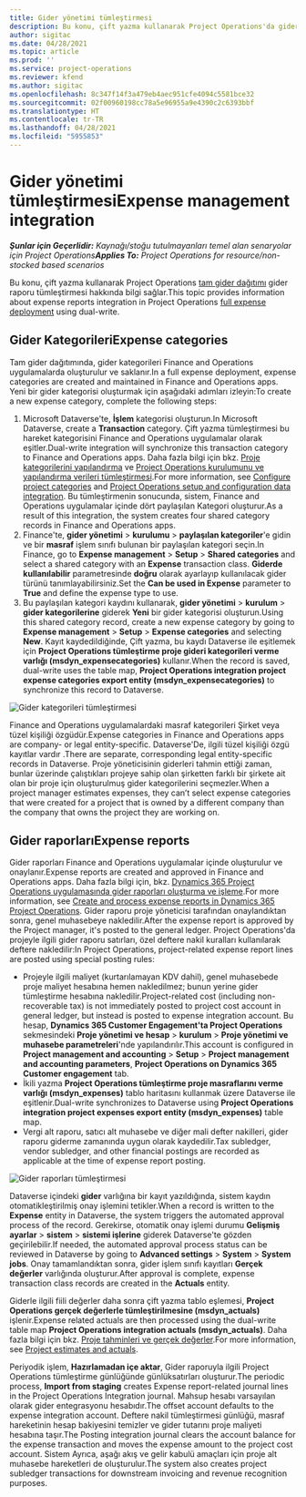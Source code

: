 ```yaml
---
title: Gider yönetimi tümleştirmesi
description: Bu konu, çift yazma kullanarak Project Operations'da gider raporu tümleştirmesi hakkında bilgi sağlar.
author: sigitac
ms.date: 04/28/2021
ms.topic: article
ms.prod: ''
ms.service: project-operations
ms.reviewer: kfend
ms.author: sigitac
ms.openlocfilehash: 8c347f14f3a479eb4aec951cfe4094c5581bce32
ms.sourcegitcommit: 02f00960198cc78a5e96955a9e4390c2c6393bbf
ms.translationtype: HT
ms.contentlocale: tr-TR
ms.lasthandoff: 04/28/2021
ms.locfileid: "5955853"
---
```

# <a name="expense-management-integration"></a><span data-ttu-id="96982-103">Gider yönetimi tümleştirmesi</span><span class="sxs-lookup"><span data-stu-id="96982-103">Expense management integration</span></span>

<span data-ttu-id="96982-104">_**Şunlar için Geçerlidir:** Kaynağı/stoğu tutulmayanları temel alan senaryolar için Project Operations_</span><span class="sxs-lookup"><span data-stu-id="96982-104">_**Applies To:** Project Operations for resource/non-stocked based scenarios_</span></span>

<span data-ttu-id="96982-105">Bu konu, çift yazma kullanarak Project Operations [tam gider dağıtımı](../expense/expense-overview.md) gider raporu tümleştirmesi hakkında bilgi sağlar.</span><span class="sxs-lookup"><span data-stu-id="96982-105">This topic provides information about expense reports integration in Project Operations [full expense deployment](../expense/expense-overview.md) using dual-write.</span></span>

## <a name="expense-categories"></a><span data-ttu-id="96982-106">Gider Kategorileri</span><span class="sxs-lookup"><span data-stu-id="96982-106">Expense categories</span></span>

<span data-ttu-id="96982-107">Tam gider dağıtımında, gider kategorileri Finance and Operations uygulamalarda oluşturulur ve saklanır.</span><span class="sxs-lookup"><span data-stu-id="96982-107">In a full expense deployment, expense categories are created and maintained in Finance and Operations apps.</span></span> <span data-ttu-id="96982-108">Yeni bir gider kategorisi oluşturmak için aşağıdaki adımları izleyin:</span><span class="sxs-lookup"><span data-stu-id="96982-108">To create a new expense category, complete the following steps:</span></span>

1. <span data-ttu-id="96982-109">Microsoft Dataverse'te, **İşlem** kategorisi oluşturun.</span><span class="sxs-lookup"><span data-stu-id="96982-109">In Microsoft Dataverse, create a **Transaction** category.</span></span> <span data-ttu-id="96982-110">Çift yazma tümleştirmesi bu hareket kategorisini Finance and Operations uygulamalar olarak eşitler.</span><span class="sxs-lookup"><span data-stu-id="96982-110">Dual-write integration will synchronize this transaction category to Finance and Operations apps.</span></span> <span data-ttu-id="96982-111">Daha fazla bilgi için bkz. [Proje kategorilerini yapılandırma](/dynamics365/project-operations/project-accounting/configure-project-categories) ve [Project Operations kurulumunu ve yapılandırma verileri tümleştirmesi](resource-dual-write-setup-integration.md).</span><span class="sxs-lookup"><span data-stu-id="96982-111">For more information, see [Configure project categories](/dynamics365/project-operations/project-accounting/configure-project-categories) and [Project Operations setup and configuration data integration](resource-dual-write-setup-integration.md).</span></span> <span data-ttu-id="96982-112">Bu tümleştirmenin sonucunda, sistem, Finance and Operations uygulamalar içinde dört paylaşılan Kategori oluşturur.</span><span class="sxs-lookup"><span data-stu-id="96982-112">As a result of this integration, the system creates four shared category records in Finance and Operations apps.</span></span>
2. <span data-ttu-id="96982-113">Finance'te, **gider yönetimi** > **kurulumu** > **paylaşılan kategoriler**'e gidin ve bir **masraf** işlem sınıfı bulunan bir paylaşılan kategori seçin.</span><span class="sxs-lookup"><span data-stu-id="96982-113">In Finance, go to **Expense management** > **Setup** > **Shared categories** and select a shared category with an **Expense** transaction class.</span></span> <span data-ttu-id="96982-114">**Giderde kullanılabilir** parametresinde **doğru** olarak ayarlayıp kullanılacak gider türünü tanımlayabilirsiniz.</span><span class="sxs-lookup"><span data-stu-id="96982-114">Set the **Can be used in Expense** parameter to **True** and define the expense type to use.</span></span>
3. <span data-ttu-id="96982-115">Bu paylaşılan kategori kaydını kullanarak, **gider yönetimi** > **kurulum** > **gider kategorilerine** giderek **Yeni** bir gider kategorisi oluşturun.</span><span class="sxs-lookup"><span data-stu-id="96982-115">Using this shared category record, create a new expense category by going to **Expense management** > **Setup** > **Expense categories** and selecting **New**.</span></span> <span data-ttu-id="96982-116">Kayıt kaydedildiğinde, Çift yazma, bu kaydı Dataverse ile eşitlemek için **Project Operations tümleştirme proje gideri kategorileri verme varlığı (msdyn\_expensecategories)** kullanır.</span><span class="sxs-lookup"><span data-stu-id="96982-116">When the record is saved, dual-write uses the table map, **Project Operations integration project expense categories export entity (msdyn\_expensecategories)** to synchronize this record to Dataverse.</span></span>

  ![Gider kategorileri tümleştirmesi](./media/DW6ExpenseCategories.png)

<span data-ttu-id="96982-118">Finance and Operations uygulamalardaki masraf kategorileri Şirket veya tüzel kişiliği özgüdür.</span><span class="sxs-lookup"><span data-stu-id="96982-118">Expense categories in Finance and Operations apps are company- or legal entity-specific.</span></span> <span data-ttu-id="96982-119">Dataverse'De, ilgili tüzel kişiliği özgü kayıtlar vardır .</span><span class="sxs-lookup"><span data-stu-id="96982-119">There are separate, corresponding legal entity-specific records in Dataverse.</span></span> <span data-ttu-id="96982-120">Proje yöneticisinin giderleri tahmin ettiği zaman, bunlar üzerinde çalıştıkları projeye sahip olan şirketten farklı bir şirkete ait olan bir proje için oluşturulmuş gider kategorilerini seçmezler.</span><span class="sxs-lookup"><span data-stu-id="96982-120">When a project manager estimates expenses, they can’t select expense categories that were created for a project that is owned by a different company than the company that owns the project they are working on.</span></span> 

## <a name="expense-reports"></a><span data-ttu-id="96982-121">Gider raporları</span><span class="sxs-lookup"><span data-stu-id="96982-121">Expense reports</span></span>

<span data-ttu-id="96982-122">Gider raporları Finance and Operations uygulamalar içinde oluşturulur ve onaylanır.</span><span class="sxs-lookup"><span data-stu-id="96982-122">Expense reports are created and approved in Finance and Operations apps.</span></span> <span data-ttu-id="96982-123">Daha fazla bilgi için, bkz. [Dynamics 365 Project Operations uygulamasında gider raporları oluşturma ve işleme](/learn/modules/create-process-expense-reports/).</span><span class="sxs-lookup"><span data-stu-id="96982-123">For more information, see [Create and process expense reports in Dynamics 365 Project Operations](/learn/modules/create-process-expense-reports/).</span></span> <span data-ttu-id="96982-124">Gider raporu proje yöneticisi tarafından onaylandıktan sonra, genel muhasebeye nakledilir.</span><span class="sxs-lookup"><span data-stu-id="96982-124">After the expense report is approved by the Project manager, it's posted to the general ledger.</span></span> <span data-ttu-id="96982-125">Project Operations'da projeyle ilgili gider raporu satırları, özel deftere nakil kuralları kullanılarak deftere nakledilir:</span><span class="sxs-lookup"><span data-stu-id="96982-125">In Project Operations, project-related expense report lines are posted using special posting rules:</span></span>

  - <span data-ttu-id="96982-126">Projeyle ilgili maliyet (kurtarılamayan KDV dahil), genel muhasebede proje maliyet hesabına hemen nakledilmez; bunun yerine gider tümleştirme hesabına nakledilir.</span><span class="sxs-lookup"><span data-stu-id="96982-126">Project-related cost (including non-recoverable tax) is not immediately posted to project cost account in general ledger, but instead is posted to expense integration account.</span></span> <span data-ttu-id="96982-127">Bu hesap, **Dynamics 365 Customer Engagement'ta Project Operations** sekmesindeki **Proje yönetimi ve hesap** > **kurulum** > **Proje yönetimi ve muhasebe parametreleri**'nde yapılandırılır.</span><span class="sxs-lookup"><span data-stu-id="96982-127">This account is configured in **Project management and accounting** > **Setup** > **Project management and accounting parameters**, **Project Operations on Dynamics 365 Customer engagement** tab.</span></span>
  - <span data-ttu-id="96982-128">İkili yazma **Project Operations tümleştirme proje masraflarını verme varlığı (msdyn\_expenses)** tablo haritasını kullanmak üzere Dataverse ile eşitlenir.</span><span class="sxs-lookup"><span data-stu-id="96982-128">Dual-write synchronizes to Dataverse using **Project Operations integration project expenses export entity (msdyn\_expenses)** table map.</span></span>
  - <span data-ttu-id="96982-129">Vergi alt raporu, satıcı alt muhasebe ve diğer mali defter nakilleri, gider raporu giderme zamanında uygun olarak kaydedilir.</span><span class="sxs-lookup"><span data-stu-id="96982-129">Tax subledger, vendor subledger, and other financial postings are recorded as applicable at the time of expense report posting.</span></span>

  ![Gider raporları tümleştirmesi](./media/DW6ExpenseReports.png)

<span data-ttu-id="96982-131">Dataverse içindeki **gider** varlığına bir kayıt yazıldığında, sistem kaydın otomatikleştirilmiş onay işlemini tetikler.</span><span class="sxs-lookup"><span data-stu-id="96982-131">When a record is written to the **Expense** entity in Dataverse, the system triggers the automated approval process of the record.</span></span> <span data-ttu-id="96982-132">Gerekirse, otomatik onay işlemi durumu **Gelişmiş ayarlar** > **sistem** > **sistemi işlerine** giderek Dataverse'te gözden geçirilebilir.</span><span class="sxs-lookup"><span data-stu-id="96982-132">If needed, the automated approval process status can be reviewed in Dataverse by going to **Advanced settings** > **System** > **System jobs**.</span></span> <span data-ttu-id="96982-133">Onay tamamlandıktan sonra, gider işlem sınıfı kayıtları **Gerçek değerler** varlığında oluşturur.</span><span class="sxs-lookup"><span data-stu-id="96982-133">After approval is complete, expense transaction class records are created in the **Actuals** entity.</span></span>

<span data-ttu-id="96982-134">Giderle ilgili fiili değerler daha sonra çift yazma tablo eşlemesi, **Project Operations gerçek değerlerle tümleştirilmesine (msdyn\_actuals)** işlenir.</span><span class="sxs-lookup"><span data-stu-id="96982-134">Expense related actuals are then processed using the dual-write table map **Project Operations integration actuals (msdyn\_actuals)**.</span></span> <span data-ttu-id="96982-135">Daha fazla bilgi için bkz. [Proje tahminleri ve gerçek değerler](resource-dual-write-estimates-actuals.md).</span><span class="sxs-lookup"><span data-stu-id="96982-135">For more information, see [Project estimates and actuals](resource-dual-write-estimates-actuals.md).</span></span>

<span data-ttu-id="96982-136">Periyodik işlem, **Hazırlamadan içe aktar**, Gider raporuyla ilgili Project Operations tümleştirme günlüğünde günlüksatırları oluşturur.</span><span class="sxs-lookup"><span data-stu-id="96982-136">The periodic process, **Import from staging** creates Expense report-related journal lines in the Project Operations Integration journal.</span></span> <span data-ttu-id="96982-137">Mahsup hesabı varsayılan olarak gider entegrasyonu hesabıdır.</span><span class="sxs-lookup"><span data-stu-id="96982-137">The offset account defaults to the expense integration account.</span></span> <span data-ttu-id="96982-138">Deftere nakil tümleştirmesi günlüğü, masraf hareketinin hesap bakiyesini temizler ve gider tutarını proje maliyeti hesabına taşır.</span><span class="sxs-lookup"><span data-stu-id="96982-138">The Posting integration journal clears the account balance for the expense transaction and moves the expense amount to the project cost account.</span></span> <span data-ttu-id="96982-139">Sistem Ayrıca, aşağı akış ve gelir kabulü amaçları için proje alt muhasebe hareketleri de oluşturulur.</span><span class="sxs-lookup"><span data-stu-id="96982-139">The system also creates project subledger transactions for downstream invoicing and revenue recognition purposes.</span></span>
